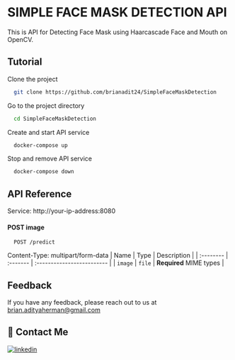 
# SIMPLE FACE MASK DETECTION API

This is API for Detecting Face Mask using Haarcascade Face and Mouth on OpenCV.

## Tutorial

Clone the project

```bash
  git clone https://github.com/brianadit24/SimpleFaceMaskDetection
```

Go to the project directory

```bash
  cd SimpleFaceMaskDetection
```

Create and start API service

```bash
  docker-compose up
```

Stop and remove API service

```bash
  docker-compose down
```

  
## API Reference

Service: http://your-ip-address:8080

#### POST image

```http
  POST /predict
```
Content-Type: multipart/form-data
| Name | Type     | Description                |
| :-------- | :------- | :------------------------- |
| `image` | `file` | **Required** MIME types |


  
## Feedback

If you have any feedback, please reach out to us at brian.adityaherman@gmail.com

  
## 🔗 Contact Me
[![linkedin](https://img.shields.io/badge/linkedin-0A66C2?style=for-the-badge&logo=linkedin&logoColor=white)](https://www.linkedin.com/in/brianadityah/)

  
